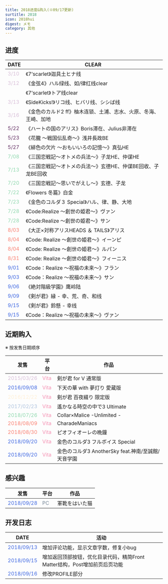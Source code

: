 ```yaml
---
title: 2018进度&购入(※09/17更新)
surtitle: 2018
icon: 2018hui
digest: メモ
category: 其他
---
```


## 进度

| DATE                              | CLEAR                                                        |
| --------------------------------- | ------------------------------------------------------------ |
| <font color="#D8BFD8">3/10</font> | 《7’scarlet》迦具土ヒナ线                                    |
| <font color="#D8BFD8">3/12</font> | 《金弦4》ハル绿线、如/律红线clear                            |
|                                   | 《7’scarlet》トア线clear                                     |
| <font color="#D8BFD8">3/13</font> | 《SideKicks!》リコ线、ヒバリ线、シシば线                     |
| <font color="#D8BFD8">3/16</font> | 《金色のカルド2 ff》柚木连锁、土浦、志水、火原、冬海、王崎、加地 |
| <font color="#663366">5/22</font> | 《ハートの国のアリス》Boris滞在、Julius非滞在                |
| <font color="#663366">5/23</font> | 《花朧 ～戦国伝乱奇～》浅井長政BE                            |
| <font color="#663366">5/27</font> | 《緋色の欠片 ～おもいいろの記憶～》真弘HE                    |
| <font color="#91d8af">7/08</font> | 《三国恋戦記～オトメの兵法～》子龙HE、仲谋HE                 |
| <font color="#91d8af">7/13</font> | 《三国恋戦記～オトメの兵法～》玄德HE、仲谋BE回收、子龙BE回收 |
| <font color="#91d8af">7/20</font> | 《三国恋戦記～思いでがえし～》玄德、子龙                     |
| <font color="#91d8af">7/22</font> | 《Flowers 冬篇》白金                                         |
| <font color="#91d8af">7/23</font> | 《金色のコルダ３ Special》ハル、律、静、大地                 |
| <font color="#91d8af">7/28</font> | 《Code:Realize ～創世の姫君～》ヴァン                        |
| <font color="#91d8af">7/28</font> | 《Code:Realize ～創世の姫君～》サン                          |
| <font color="#FA8072">8/03</font> | 《大正×対称アリスHEADS ＆ TAILS》アリス                      |
| <font color="#FA8072">8/04</font> | 《Code:  Realize ～創世の姫君～》イーンピ                    |
| <font color="#FA8072">8/04</font> | 《Code:  Realize ～創世の姫君～》ルパン                      |
| <font color="#FA8072">8/31</font> | 《Code:  Realize ～創世の姫君～》フィーニス                  |
| <font color="#4169E1">9/01</font> | 《Code：Realize ～祝福の未来～》フラン                       |
| <font color="#4169E1">9/03</font> | 《Code：Realize ～祝福の未来～》サン                         |
| <font color="#4169E1">9/06</font> | 《絶対階級学園》鹰岭陆                                       |
| <font color="#4169E1">9/09</font> | 《剣が君》縁 - 幸、荒、奇、和线                              |
| <font color="#4169E1">9/15</font> | 《剣が君》鈴懸 - 幸线                                        |
| <font color="#4169E1">9/15</font> | 《Code：Realize ～祝福の未来～》ヴァン                       |

## 近期购入 

※ 按发售日期顺序

| 发售                                    | 平台                              | 作品                                               |
| --------------------------------------- | --------------------------------- | -------------------------------------------------- |
| <font color="#D8BFD8">2015/03/26</font> | <font color="#F48FB1">Vita</font> | 剣が君 for V 通常版                                |
| <font color="#4169E1">2016/09/08</font> | <font color="#F48FB1">Vita</font> | 下天の華 with 夢灯り 愛蔵版                        |
| <font color="#FFEFD5">2016/12/22</font> | <font color="#F48FB1">Vita</font> | 剣が君 百夜綴り 限定版                             |
| <font color="#B0C4DE">2017/02/23</font> | <font color="#F48FB1">Vita</font> | 遙かなる時空の中で3 Ultimate                       |
| <font color="#91d8af">2018/07/26</font> | <font color="#F48FB1">Vita</font> | Collar×Malice -Unlimited -                         |
| <font color="#FA8072">2018/08/09</font> | <font color="#F48FB1">Vita</font> | CharadeManiacs                                     |
| <font color="#FA8072">2018/08/30</font> | <font color="#F48FB1">Vita</font> | ピオフィオーレの晩鐘                               |
| <font color="#4169E1">2018/09/20</font> | <font color="#F48FB1">Vita</font> | 金色のコルダ3 フルボイス Special                   |
| <font color="#4169E1">2018/09/20</font> | <font color="#F48FB1">Vita</font> | 金色のコルダ3 AnotherSky feat.神南/至誠館/天音学園 |

## 感兴趣

| 发售                                    | 平台                            | 作品           |
| --------------------------------------- | ------------------------------- | -------------- |
| <font color="#4169E1">2018/09/28</font> | <font color="#778899">PC</font> | 軍靴をはいた猫 |

## 开发日志

| DATE                                    | 活动                                                         |
| --------------------------------------- | ------------------------------------------------------------ |
| <font color="#4169E1">2018/09/13</font> | 增加评论功能，显示文章字数，修复小bug                        |
| <font color="#4169E1">2018/09/15</font> | 增加返回顶部按钮，优化目录代码，精简Front Matter结构，Post增加前页后页功能 |
| <font color="#4169E1">2018/09/16</font> | 修改PROFILE部分                                              |

